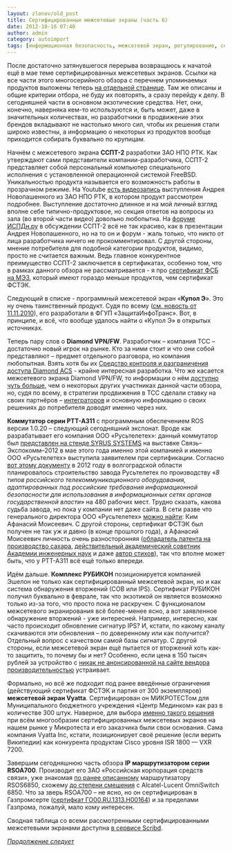 ```yaml
---
layout: zlonov/old_post
title: Сертифицированные межсетевые экраны (часть 6)
date: 2012-10-16 07:40
author: admin
category: autoimport
tags: [информационная безопасность, межсетевой экран, регулирование, сертификация, СЗИ]
---
```

После достаточно затянувшегося перерыва возвращаюсь к начатой ещё в мае теме сертифицированных межсетевых экранов. Ссылки на все части этого многосерийного обзора с перечнем упоминаемых продуктов выложены теперь <a href="/certified_firewalls/">на отдельной странице</a>. Там же описаны и общие критерии отбора, не буду их повторять, а сразу перейду к делу. В сегодняшней части в основном экзотические средства. Нет, они, конечно, наверняка кем-то используются и, быть может, даже в значительных количествах, но разработчики в продвижение этих брендов вкладывают не настолько много сил, чтобы их решения стали широко известны, а информацию о некоторых из продуктов вообще приходится собирать буквально по крупицам.

<a name="more"></a>Начнём с межсетевого экрана <strong>ССПТ-2</strong> разработки ЗАО НПО РТК. Как утверждают сами представители компании-разработчика, ССПТ-2 представляет собой персональный компьютер специального исполнения с установленной операционной системой FreeBSD. Уникальностью продукта называется его возможность работы в прозрачном режиме. На Youtube <a href="http://www.youtube.com/watch?v=qrrq8CBjuAc" target="_blank">есть видеозапись</a> выступления Андрея Новопашенного из ЗАО НПО РТК, в котором продукт рассмотрен подробнее. Выступление достаточно длинное и на мой личный взгляд вполне себе типично-продуктовое, но секция ответов на вопросы из зала (во второй части видео) довольно любопытна. На <a href="http://www.ispdn.ru/forum/index.php?PAGE_NAME=read&amp;FID=6&amp;TID=133" target="_blank">форуме ИСПДн.ру</a> в обсуждении ССПТ-2 всё не так красиво, как в презентации Андрея Новопашенного, но на то он и форум - жаль только, что никто от лица разработчика ничего не прокомментировал. С другой стороны, мнение потребителя для подобной категории продуктов, видимо, просто не считается важным. Ведь главное конкурентное преимущество ССПТ-2 заключается в сертификатах, особенно том, что в рамках данного обзора не рассматривается - я про <a href="http://www.npo-rtc.ru/about/images/fsb-sspt2.jpg" target="_blank">сертификат ФСБ на МЭ3</a>, который имеют гораздо меньше продуктов, чем сертификат ФСТЭК.

Следующий в списке - программный межсетевой экран «<strong>Купол Э</strong>». Это ну очень таинственный продукт. Судя по всему (<a href="http://www.z-it.ru/index.php?id=12" target="_blank">см. новость от 11.11.2010</a>), его разработали в ФГУП «ЗащитаИнфоТранс». Вот, в принципе, и всё, что вообще удалось найти о «Купол Э» в открытых источниках.

Теперь пару слов о <strong>Diamond VPN/FW</strong>. Разработчик – компания ТСС – достаточно новый игрок на рынке. Кто за ними стоит и что они собой представляют – предмет отдельного разговора, но компания любопытная. Взять хотя бы их <a href="http://www.tssltd.ru/products/diamondacs" target="_blank">Средство контроля и разграничения доступа Diamond ACS</a> - крайне интересная разработка. Что же касается межсетевого экрана Diamond VPN/FW, то информации о нём <a href="http://www.tssltd.ru/products/diamond-vpn-fw" target="_blank">доступно чуть больше</a>, чем о некоторых других участниках данной части обзора, но, судя по всему, в стратегии продвижения в ТСС сделали ставку на своих партнёров – <a href="http://www.tssltd.ru/tss-about/parners" target="_blank">интеграторов</a> и основную информацию о своих решениях до потребителя доводят именно через них.

<a name="ROS"></a><strong>Коммутатор серии РТТ-А311</strong> с программным обеспечением ROS версии 1.0.20 – следующий сегодняшний экспонат. Вроде как разрабатывает его компания ООО «Русьтелетех»: данный коммутатор был <a href="http://www.syrus.ru/index.cgi?Template=all_news&amp;Offset=0&amp;NewsId=729" target="_blank">представлен на стенде SYRUS SYSTEMS</a> на выставке Связь–Экспокомм–2012 в мае этого года именно этой компанией и именно ООО «Русьтелетех» выступила заявителем при сертификации. Согласно <a href="http://www.mihduma.ru/Doc/2011/12/1.doc" target="_blank">вот этому документу</a> в 2012 году в волгоградской области планировалось строительство завода Русьтелетех по производству «<i>8 типов российского телекоммуникационного оборудования, адаптированных под российские требования информационной безопасности для использования в информационных сетях органов государственной власти</i>» на 480 рабочих мест. Трудно сказать, какова судьба завода, но пока у компании нет даже сайта. В сети разве что генерального директора ООО «Русьтелетех» <a href="http://www.rusprofile.ru/id/4275227" target="_blank">можно найти</a>: Ким Афанасий Моисеевич. С другой стороны, сертификат ФСТЭК был получен не так уж и давно (в конце прошлого года), а Афанасий Моисеевич личность очень разносторонняя (<a href="http://bd.patent.su/2365000-2365999/pat/servl/servletf070.html">обладатель патента на производство сахара</a>, <a href="http://www.ainrf.ru/struct/lists/associates.pdf">действительный академический советник Академии инженерных наук</a> и даже <a href="http://www.ozon.ru/context/detail/id/2303279/">автор стихов</a>), так что вполне может быть, что у РТТ-А311 всё ещё только впереди.

<a name="rubicon"></a>Идём дальше. <strong>Комплекс РУБИКОН</strong> позиционируется компанией Эшелон не только как сертифицированный межсетевой экран, но и как система обнаружения вторжений (СОВ или IPS). Сертификат РУБИКОН получил буквально в феврале, так что экзотикой он является возможно только из-за того, что просто пока не раскручен. С функционалом межсетевого экранирования всё более-менее ясно, а вот заявленное обнаружение вторжений - уже интересней. Например, интересно, как часто происходит обновление сигнатур IPS? И, кстати, по какому каналу скачиваются эти обновления – по доверенному или как получится? Отдельный вопрос с качеством самой базы сигнатур. С другой стороны, если межсетевой экран ещё пытается от вторжений хоть как-то защитить, то почему бы и нет? Особенно, если цена в 150 тысяч рублей за устройство с <a href="http://www.npo-echelon.ru/production/65/9111">никак не анонсированной на сайте вендора производительностью</a> устраивает.

<a name="vyatta"></a>Формально, но всё же подходит под ранее введённые ограничения (действующий сертификат ФСТЭК и партия от 300 экземпляров) <strong>межсетевой экран Vyatta</strong>. Сертифицирован он МИКРОТЕСТом для Муниципального бюджетного учреждения «Центр Мединком» как раз в количестве 300 штук. Наверное, для выбора <a href="http://ru.wikipedia.org/wiki/Vyatta" target="_blank">именно такого решения</a> при всём многообразии сертифицированных межсетевых экранов на нашем рынке у Микротеста и его заказчика были свои основания. Сама компания Vyatta Inc, кстати, позиционирует своё решение (если верить Википедии) как конкурента продуктам Cisco уровня ISR 1800 — VXR 7200.

Завершим сегодняшнюю часть обзора <strong>IP маршрутизатором серии RSOA700</strong>. Производит его ЗАО «Российская корпорация средств связи», уже знакомая <a href="/2012/06/certified_firewalls_part5/#RSOS6850">по ранее описанному</a> маршрутизатору RSOS6850, схожему <a href="https://twitter.com/zlonov/status/256741808455958528/photo/1" target="_blank">до степени смешения</a> с Alcatel-Lucent OmniSwitch 6850. Что за зверь RSOA700 – не ясно, но он сертифицирован в Газпромсерте (<a href="http://gazpromcert.ru/?id=111" target="_blank">сертифкат ГО00.RU.1313.Н00164</a>) и за пределами Газпрома, пожалуй, мало кому интересен.

Сводная таблица со всеми рассмотренными сертифицированными межсетевыми экранами доступна <a href="http://www.scribd.com/doc/109809427/" target="_blank">в сервисе Scribd</a>.

<i><a href="/2012/10/certified_firewalls_part7/">Продолжение следует</a> </i>
